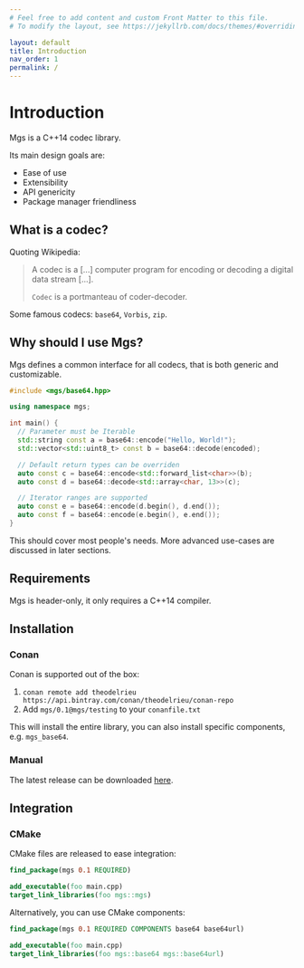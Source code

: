 ```yaml
---
# Feel free to add content and custom Front Matter to this file.
# To modify the layout, see https://jekyllrb.com/docs/themes/#overriding-theme-defaults

layout: default
title: Introduction
nav_order: 1
permalink: /
---
```


# Introduction

Mgs is a C++14 codec library.

Its main design goals are:

* Ease of use
* Extensibility
* API genericity
* Package manager friendliness

## What is a codec?

Quoting Wikipedia:

> A codec is a [...] computer program for encoding or decoding a digital data stream [...].
>
> `Codec` is a portmanteau of coder-decoder. 

Some famous codecs: `base64`, `Vorbis`, `zip`.

## Why should I use Mgs?

Mgs defines a common interface for all codecs, that is both generic and customizable.

```cpp
#include <mgs/base64.hpp>

using namespace mgs;

int main() {
  // Parameter must be Iterable
  std::string const a = base64::encode("Hello, World!");
  std::vector<std::uint8_t> const b = base64::decode(encoded);

  // Default return types can be overriden
  auto const c = base64::encode<std::forward_list<char>>(b);
  auto const d = base64::decode<std::array<char, 13>>(c);

  // Iterator ranges are supported
  auto const e = base64::encode(d.begin(), d.end());
  auto const f = base64::encode(e.begin(), e.end());
}
```

This should cover most people's needs.
More advanced use-cases are discussed in later sections.

## Requirements

Mgs is header-only, it only requires a C++14 compiler.

## Installation

### Conan 

Conan is supported out of the box:

1. `conan remote add theodelrieu https://api.bintray.com/conan/theodelrieu/conan-repo`
1. Add `mgs/0.1@mgs/testing` to your `conanfile.txt`

This will install the entire library, you can also install specific components, e.g. `mgs_base64`.

### Manual

The latest release can be downloaded [here]().

## Integration

### CMake

CMake files are released to ease integration:

```cmake
find_package(mgs 0.1 REQUIRED)

add_executable(foo main.cpp)
target_link_libraries(foo mgs::mgs)
```

Alternatively, you can use CMake components:

```cmake
find_package(mgs 0.1 REQUIRED COMPONENTS base64 base64url)

add_executable(foo main.cpp)
target_link_libraries(foo mgs::base64 mgs::base64url)
```

<!-- Here is the currently supported list of codecs: -->
<!--  -->
<!-- * Base64 -->
<!-- * Base32 -->
<!-- * Base16 -->
